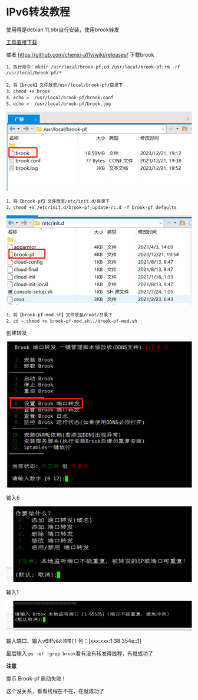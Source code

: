# IPv6转发教程

使用得是debian 11,bbr自行安装，使用brook转发

[工具直接下载](https://github.com/chenxi-a11y/wiki/archive/refs/tags/v0.1.zip)

或者 https://github.com/chenxi-a11y/wiki/releases/ 下载brook

```
1、执行命令：mkdir /usr/local/brook-pf;cd /usr/local/brook-pf;rm -rf /usr/local/brook-pf/*

2、将【brook】文件放至/usr/local/brook-pf/目录下
3、chmod +x brook
4、echo >  /usr/local/brook-pf/brook.conf
5、echo >  /usr/local/brook-pf/brook.log
```

![image-20231227190633753](tp/IPv6转发教程.tp/image-20231227190633753.png)



```
1、将【brook-pf】文件放至/etc/init.d/目录下
2、chmod +x /etc/init.d/brook-pf;update-rc.d -f brook-pf defaults
```

![image-20231227190706755](tp/IPv6转发教程.tp/image-20231227190706755.png)

```
1、将【brook-pf-mod.sh】文件放至/root/目录下
2、cd ~;chmod +x brook-pf-mod.sh;./brook-pf-mod.sh
```

创建转发

![image-20231227190930815](tp/IPv6转发教程.tp/image-20231227190930815.png)

输入6

![image-20231227190945620](tp/IPv6转发教程.tp/image-20231227190945620.png)

输入1

![image-20231227190959410](tp/IPv6转发教程.tp/image-20231227190959410.png)

输入端口、输入v6IP`v6必须带[]` 列：[xxx:xxx:1:38:354e::1]

最后输入 `ps -ef |grep brook`看有没有转发得线程，有就成功了

**注意**

提示 Brook-pf 启动失败 !  

这个没关系，看看线程在不在，在就成功了